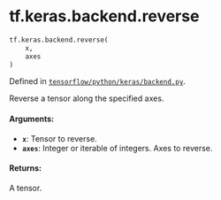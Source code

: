 <div itemscope itemtype="http://developers.google.com/ReferenceObject">
<meta itemprop="name" content="tf.keras.backend.reverse" />
</div>

# tf.keras.backend.reverse

``` python
tf.keras.backend.reverse(
    x,
    axes
)
```



Defined in [`tensorflow/python/keras/backend.py`](https://www.tensorflow.org/code/tensorflow/python/keras/backend.py).

Reverse a tensor along the specified axes.

#### Arguments:

* <b>`x`</b>: Tensor to reverse.
* <b>`axes`</b>: Integer or iterable of integers.
        Axes to reverse.


#### Returns:

A tensor.